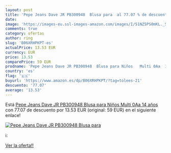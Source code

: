 ```yaml
---
layout: post
title: 'Pepe Jeans Dave JR PB300948  Blusa para  al 77.07 % de descuento'
date: 
image: 'https://images-eu.ssl-images-amazon.com/images/I/51NZ5PS0mKL._SL200_.jpg'
comments: true
category: ofertas
author: ring
slug: 'B06XRHPKPT-es'
actualPrice: 13.53 EUR
currency: EUR
price: 13.53
comparePrice: 59 EUR
prodname: 'Pepe Jeans Dave JR PB300948  Blusa para Niños   Multi 0Aa  14 años'
country: 'es'
flag: '🇪🇸'
buyurl: 'https://www.amazon.es/dp/B06XRHPKPT/?tag=tolees-21'
descuento: '77.07'
average: '13.53'
---
```


Está [Pepe Jeans Dave JR PB300948  Blusa para Niños   Multi 0Aa  14 años](https://www.amazon.es/dp/B06XRHPKPT/?tag=tolees-21) con 77.07 de descuento por 13.53 EUR (original: 59 EUR) en el siguiente enlace!

[![Pepe Jeans Dave JR PB300948  Blusa para ](https://images-eu.ssl-images-amazon.com/images/I/51NZ5PS0mKL._SL200_.jpg)](https://www.amazon.es/dp/B06XRHPKPT/?tag=tolees-21)

ℹ️:


[Ver la oferta!!](https://www.amazon.es/dp/B06XRHPKPT/?tag=tolees-21)
